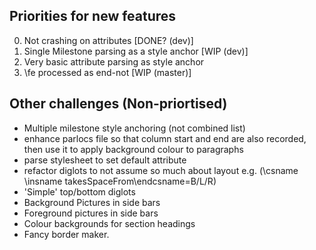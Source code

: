 ## Priorities for new features

0. Not crashing on attributes [DONE? (dev)]
1. Single Milestone parsing as a style anchor [WIP (dev)]
2. Very basic attribute parsing as style anchor
4. \fe processed as end-not [WIP (master)]

## Other challenges (Non-priortised)
 * Multiple milestone style anchoring (not combined list)
 * enhance parlocs file so that column start and end are also recorded, then use it to apply background colour to paragraphs
 * parse stylesheet to set default attribute
 * refactor diglots to not assume so much about layout e.g. (\csname \insname takesSpaceFrom\endcsname=B/L/R)
 * 'Simple' top/bottom diglots
 * Background Pictures in side bars
 * Foreground pictures in side bars
 * Colour backgrounds for section headings
 * Fancy border maker.
